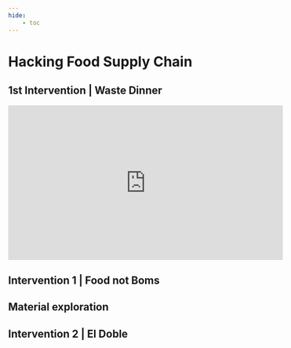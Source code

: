 ```yaml
---
hide:
    - toc
---
```


# Hacking Food Supply Chain 
## 1st Intervention | Waste Dinner 

<iframe width="560" height="315" src="https://www.youtube.com/embed/kYBT4SDZiUY" title="YouTube video player" frameborder="0" allow="accelerometer; autoplay; clipboard-write; encrypted-media; gyroscope; picture-in-picture" allowfullscreen></iframe>


## Intervention 1 | Food not Boms 



## Material exploration 



## Intervention 2 | El Doble 



